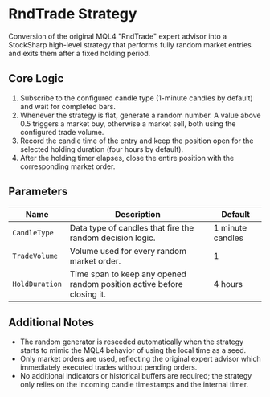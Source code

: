 # RndTrade Strategy

Conversion of the original MQL4 "RndTrade" expert advisor into a StockSharp high-level strategy that performs fully random market entries and exits them after a fixed holding period.

## Core Logic

1. Subscribe to the configured candle type (1-minute candles by default) and wait for completed bars.
2. Whenever the strategy is flat, generate a random number. A value above 0.5 triggers a market buy, otherwise a market sell, both using the configured trade volume.
3. Record the candle time of the entry and keep the position open for the selected holding duration (four hours by default).
4. After the holding timer elapses, close the entire position with the corresponding market order.

## Parameters

| Name | Description | Default |
| --- | --- | --- |
| `CandleType` | Data type of candles that fire the random decision logic. | 1 minute candles |
| `TradeVolume` | Volume used for every random market order. | 1 |
| `HoldDuration` | Time span to keep any opened random position active before closing it. | 4 hours |

## Additional Notes

- The random generator is reseeded automatically when the strategy starts to mimic the MQL4 behavior of using the local time as a seed.
- Only market orders are used, reflecting the original expert advisor which immediately executed trades without pending orders.
- No additional indicators or historical buffers are required; the strategy only relies on the incoming candle timestamps and the internal timer.
